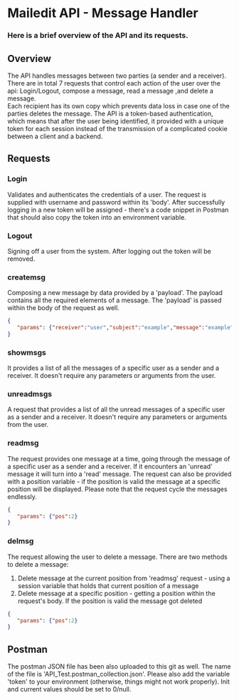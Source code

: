 # Mailedit API - Message Handler
### Here is a brief overview of the API  and its requests.   

## Overview
The API handles messages between two parties (a sender and a receiver).
There are in total 7 requests that control each action of the user over the api:
Login/Logout, compose a message, read a message ,and delete a message.  
Each recipient has its own copy which prevents data loss in case one of the parties deletes the message. 
The API is  a token-based authentication, which means that after the user being identified, it provided with
a unique token for each session instead of the transmission of a complicated cookie between a client and a backend. 

## Requests

### Login
Validates and authenticates the credentials of a user.
The request is supplied with username and password within its 'body'. 
After successfully logging in a new token will be assigned - there's a code snippet in Postman that should also copy the token
 into an environment variable.

### Logout
Signing off a user from the system. 
After logging out the token will be removed. 

### createmsg
Composing a new message by data provided by a 'payload'.
The payload contains all the required elements of a message.
The 'payload' is passed within the body of the request as well. 

```json
{
   "params": {"receiver":"user","subject":"example","message":"example"}
}
```

### showmsgs
It provides a list of all the messages of a specific user as a sender and a receiver.
It doesn't require any parameters or arguments from the user.

### unreadmsgs
A request that provides a list of all the unread messages of a specific user as a sender and a receiver.
It doesn't require any parameters or arguments from the user.

### readmsg
The request provides one message at a time, going through the message of a specific user as a sender and a receiver. If it encounters an 'unread' message it will turn into a 'read' message. The request can also be provided with a position variable - if the position is valid the message at a specific position will be displayed. Please note that the request cycle the messages endlessly.

```json
{
   "params": {"pos":2}
}
```

### delmsg
The request allowing the user to delete a message. There are two methods to delete a message:
1. Delete message at the current position from 'readmsg' request  - using a session variable that holds that current position of a message
2. Delete message at a specific position - getting a position within the request's body. If the position is valid the message got deleted

```json
{
   "params": {"pos":2}
}
```

## Postman
The postman JSON file has been also uploaded to this git as well. 
The name of the file is 'API_Test.postman_collection.json'. 
Please also add the variable 'token' to your environment (otherwise, things might not work properly). Init and current values should be set to 0/null. 





